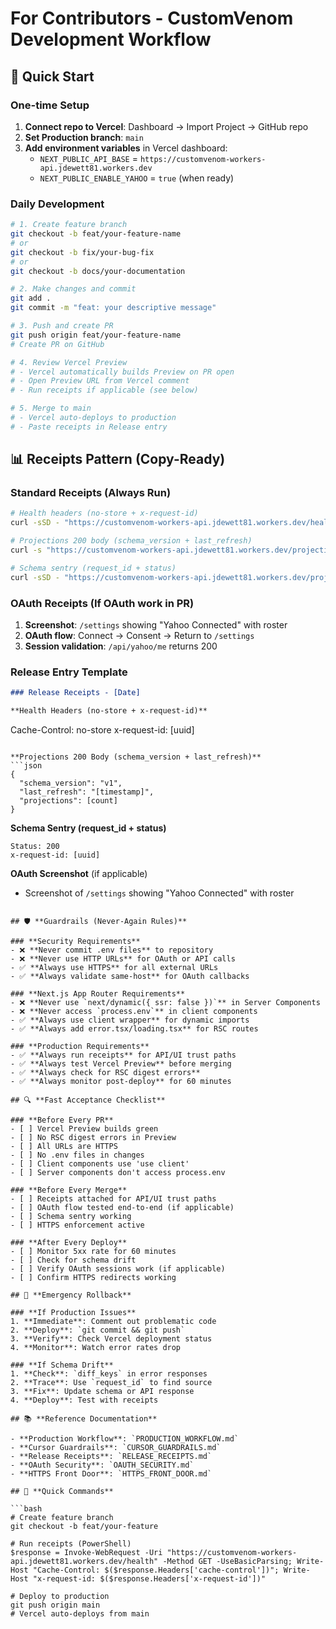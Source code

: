 # For Contributors - CustomVenom Development Workflow

## 🚀 **Quick Start**

### **One-time Setup**

1. **Connect repo to Vercel**: Dashboard → Import Project → GitHub repo
2. **Set Production branch**: `main`
3. **Add environment variables** in Vercel dashboard:
   - `NEXT_PUBLIC_API_BASE` = `https://customvenom-workers-api.jdewett81.workers.dev`
   - `NEXT_PUBLIC_ENABLE_YAHOO` = `true` (when ready)

### **Daily Development**

```bash
# 1. Create feature branch
git checkout -b feat/your-feature-name
# or
git checkout -b fix/your-bug-fix
# or
git checkout -b docs/your-documentation

# 2. Make changes and commit
git add .
git commit -m "feat: your descriptive message"

# 3. Push and create PR
git push origin feat/your-feature-name
# Create PR on GitHub

# 4. Review Vercel Preview
# - Vercel automatically builds Preview on PR open
# - Open Preview URL from Vercel comment
# - Run receipts if applicable (see below)

# 5. Merge to main
# - Vercel auto-deploys to production
# - Paste receipts in Release entry
```

## 📊 **Receipts Pattern (Copy-Ready)**

### **Standard Receipts (Always Run)**

```bash
# Health headers (no-store + x-request-id)
curl -sSD - "https://customvenom-workers-api.jdewett81.workers.dev/health" -o /dev/null | grep -Ei '^(cache-control: no-store|x-request-id:)'

# Projections 200 body (schema_version + last_refresh)
curl -s "https://customvenom-workers-api.jdewett81.workers.dev/projections?week=2025-06" | jq '.schema_version and .last_refresh'

# Schema sentry (request_id + status)
curl -sSD - "https://customvenom-workers-api.jdewett81.workers.dev/projections?week=2025-06" | grep -i '^x-request-id:'
```

### **OAuth Receipts (If OAuth work in PR)**

1. **Screenshot**: `/settings` showing "Yahoo Connected" with roster
2. **OAuth flow**: Connect → Consent → Return to `/settings`
3. **Session validation**: `/api/yahoo/me` returns 200

### **Release Entry Template**

```markdown
### Release Receipts - [Date]

**Health Headers (no-store + x-request-id)**
```

Cache-Control: no-store
x-request-id: [uuid]

````

**Projections 200 Body (schema_version + last_refresh)**
```json
{
  "schema_version": "v1",
  "last_refresh": "[timestamp]",
  "projections": [count]
}
````

**Schema Sentry (request_id + status)**

```
Status: 200
x-request-id: [uuid]
```

**OAuth Screenshot** (if applicable)

- Screenshot of `/settings` showing "Yahoo Connected" with roster

````

## 🛡️ **Guardrails (Never-Again Rules)**

### **Security Requirements**
- ❌ **Never commit .env files** to repository
- ❌ **Never use HTTP URLs** for OAuth or API calls
- ✅ **Always use HTTPS** for all external URLs
- ✅ **Always validate same-host** for OAuth callbacks

### **Next.js App Router Requirements**
- ❌ **Never use `next/dynamic({ ssr: false })`** in Server Components
- ❌ **Never access `process.env`** in client components
- ✅ **Always use client wrapper** for dynamic imports
- ✅ **Always add error.tsx/loading.tsx** for RSC routes

### **Production Requirements**
- ✅ **Always run receipts** for API/UI trust paths
- ✅ **Always test Vercel Preview** before merging
- ✅ **Always check for RSC digest errors**
- ✅ **Always monitor post-deploy** for 60 minutes

## 🔍 **Fast Acceptance Checklist**

### **Before Every PR**
- [ ] Vercel Preview builds green
- [ ] No RSC digest errors in Preview
- [ ] All URLs are HTTPS
- [ ] No .env files in changes
- [ ] Client components use 'use client'
- [ ] Server components don't access process.env

### **Before Every Merge**
- [ ] Receipts attached for API/UI trust paths
- [ ] OAuth flow tested end-to-end (if applicable)
- [ ] Schema sentry working
- [ ] HTTPS enforcement active

### **After Every Deploy**
- [ ] Monitor 5xx rate for 60 minutes
- [ ] Check for schema drift
- [ ] Verify OAuth sessions work (if applicable)
- [ ] Confirm HTTPS redirects working

## 🚨 **Emergency Rollback**

### **If Production Issues**
1. **Immediate**: Comment out problematic code
2. **Deploy**: `git commit && git push`
3. **Verify**: Check Vercel deployment status
4. **Monitor**: Watch error rates drop

### **If Schema Drift**
1. **Check**: `diff_keys` in error responses
2. **Trace**: Use `request_id` to find source
3. **Fix**: Update schema or API response
4. **Deploy**: Test with receipts

## 📚 **Reference Documentation**

- **Production Workflow**: `PRODUCTION_WORKFLOW.md`
- **Cursor Guardrails**: `CURSOR_GUARDRAILS.md`
- **Release Receipts**: `RELEASE_RECEIPTS.md`
- **OAuth Security**: `OAUTH_SECURITY.md`
- **HTTPS Front Door**: `HTTPS_FRONT_DOOR.md`

## 🎯 **Quick Commands**

```bash
# Create feature branch
git checkout -b feat/your-feature

# Run receipts (PowerShell)
$response = Invoke-WebRequest -Uri "https://customvenom-workers-api.jdewett81.workers.dev/health" -Method GET -UseBasicParsing; Write-Host "Cache-Control: $($response.Headers['cache-control'])"; Write-Host "x-request-id: $($response.Headers['x-request-id'])"

# Deploy to production
git push origin main
# Vercel auto-deploys from main
````
